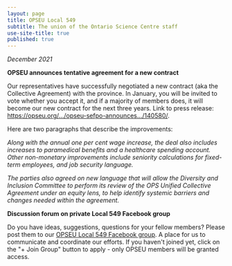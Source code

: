 ```yaml
---
layout: page
title: OPSEU Local 549
subtitle: The union of the Ontario Science Centre staff
use-site-title: true
published: true
---
```

*December  2021*

**OPSEU announces tentative agreement for a new contract**

Our representatives have successfully negotiated a new contract (aka the Collective Agreement) with the province. In January, you will be invited to vote whether you accept it, and if a majority of members does, it will become our new contract for the next three years. Link to press release: https://opseu.org/.../opseu-sefpo-announces.../140580/.

Here are two paragraphs that describe the improvements:

*Along with the annual one per cent wage increase, the deal also includes increases to paramedical benefits and a healthcare spending account. Other non-monetary improvements include seniority calculations for fixed-term employees, and job security language.*

*The parties also agreed on new language that will allow the Diversity and Inclusion Committee to perform its review of the OPS Unified Collective Agreement under an equity lens, to help identify systemic barriers and changes needed within the agreement.*


**Discussion forum on private Local 549 Facebook group**

Do you have ideas, suggestions, questions for your fellow members? Please post them to our [OPSEU Local 549 Facebook group](https://www.facebook.com/groups/638743390217436/). A place for us to communicate and coordinate our efforts. If you haven't joined yet, click on the "+ Join Group" button to apply - only OPSEU members will be granted access. 

<!--stackedit_data:
eyJoaXN0b3J5IjpbMTY4MDE4Nzg4Nl19
-->
